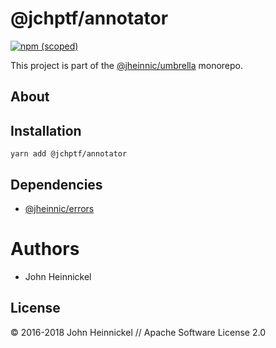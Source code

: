 # @jchptf/annotator

[![npm (scoped)](https://img.shields.io/npm/v/@jchptf/annotator.svg)](https://www.npmjs.com/package/@jchptf/annotator)

This project is part of the
[@jheinnic/umbrella](https://github.com/jheinnic/umbrella/) monorepo.

## About

## Installation

```
yarn add @jchptf/annotator
```

## Dependencies

- [@jheinnic/errors](https://github.com/jheinnic/umbrella/tree/master/packages/errors)

# Authors

- John Heinnickel

## License

&copy; 2016-2018 John Heinnickel // Apache Software License 2.0
